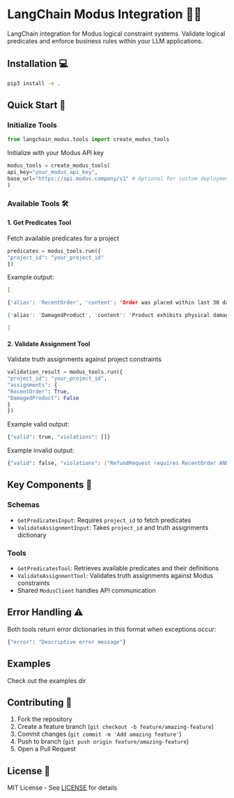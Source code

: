 # LangChain Modus Integration 🔗➗

LangChain integration for Modus logical constraint systems. Validate logical predicates and enforce business rules within your LLM applications.

## Installation 💻
```bash
pip3 install -e .
```

## Quick Start 🚀

### Initialize Tools
```py
from langchain_modus.tools import create_modus_tools
```

Initialize with your Modus API key
```py
modus_tools = create_modus_tools(
api_key="your_modus_api_key",
base_url="https://api.modus.company/v1" # Optional for custom deployments
)
```

### Available Tools 🛠️

#### 1. Get Predicates Tool
Fetch available predicates for a project

```py
predicates = modus_tools.run({
"project_id": "your_project_id"
})
```

Example output:
```bash
[

{'alias': 'RecentOrder', 'content': 'Order was placed within last 30 days'},

{'alias': 'DamagedProduct', 'content': 'Product exhibits physical damage'}

]
```

#### 2. Validate Assignment Tool

Validate truth assignments against project constraints

```py
validation_result = modus_tools.run({
"project_id": "your_project_id",
"assignments": {
"RecentOrder": True,
"DamagedProduct": False
}
})
```

Example valid output:
```bash
{"valid": true, "violations": []}
```

Example invalid output:
```bash
{"valid": false, "violations": ["RefundRequest requires RecentOrder AND NOT DamagedProduct"]}
```

## Key Components 🔐
### Schemas
- `GetPredicatesInput`: Requires `project_id` to fetch predicates
- `ValidateAssignmentInput`: Takes `project_id` and truth assignments dictionary

### Tools
- `GetPredicatesTool`: Retrieves available predicates and their definitions
- `ValidateAssignmentTool`: Validates truth assignments against Modus constraints
- Shared `ModusClient` handles API communication

## Error Handling ⚠️
Both tools return error dictionaries in this format when exceptions occur:
```py
{"error": "Descriptive error message"}
```

## Examples
Check out the examples dir

## Contributing 🤝
1. Fork the repository
2. Create a feature branch (`git checkout -b feature/amazing-feature`)
3. Commit changes (`git commit -m 'Add amazing feature'`)
4. Push to branch (`git push origin feature/amazing-feature`)
5. Open a Pull Request

## License 📜
MIT License - See [LICENSE](LICENSE) for details